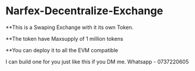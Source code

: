 #
# Narfex-Decentralize-Exchange

**This is a Swaping Exchange with it its own Token.

**The token have Maxsupply of 1 million tokens

**You can deploy it to all the EVM compatible

I can build one for you just like this if you DM me. Whatsapp - 0737220605
